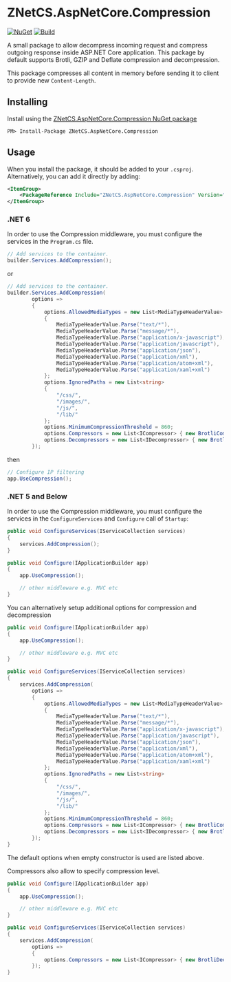 # ZNetCS.AspNetCore.Compression

[![NuGet](https://img.shields.io/nuget/v/ZNetCS.AspNetCore.Compression.svg)](https://www.nuget.org/packages/ZNetCS.AspNetCore.Compression)
[![Build](https://github.com/msmolka/ZNetCS.AspNetCore.Compression/workflows/build/badge.svg)](https://github.com/msmolka/ZNetCS.AspNetCore.Compression/actions)

A small package to allow decompress incoming request and compress outgoing response inside ASP.NET Core application.
This package by default supports Brotli, GZIP and Deflate compression and decompression.

This package compresses all content in memory before sending it to client to provide new `Content-Length`.

## Installing 

Install using the [ZNetCS.AspNetCore.Compression NuGet package](https://www.nuget.org/packages/ZNetCS.AspNetCore.Compression)

```
PM> Install-Package ZNetCS.AspNetCore.Compression
```

## Usage

When you install the package, it should be added to your `.csproj`. Alternatively, you can add it directly by adding:

```xml
<ItemGroup>
    <PackageReference Include="ZNetCS.AspNetCore.Compression" Version="6.0.0" />
</ItemGroup>
```

### .NET 6
In order to use the Compression middleware, you must configure the services  in the `Program.cs` file.

```c#
// Add services to the container.
builder.Services.AddCompression();
```
or
```c#
// Add services to the container.
builder.Services.AddCompression(
        options =>
        {
            options.AllowedMediaTypes = new List<MediaTypeHeaderValue>
            {
                MediaTypeHeaderValue.Parse("text/*"),
                MediaTypeHeaderValue.Parse("message/*"),
                MediaTypeHeaderValue.Parse("application/x-javascript"),
                MediaTypeHeaderValue.Parse("application/javascript"),
                MediaTypeHeaderValue.Parse("application/json"),
                MediaTypeHeaderValue.Parse("application/xml"),
                MediaTypeHeaderValue.Parse("application/atom+xml"),
                MediaTypeHeaderValue.Parse("application/xaml+xml")
            };
            options.IgnoredPaths = new List<string>
            {
                "/css/",
                "/images/",
                "/js/",
                "/lib/"
            };
            options.MinimumCompressionThreshold = 860;
            options.Compressors = new List<ICompressor> { new BrotliCompressor(), new GZipCompressor(), new DeflateCompressor() };
            options.Decompressors = new List<IDecompressor> { new BrotliDecompressor(), new GZipDecompressor(), new DeflateDecompressor() };
        });
```

then
```c#
// Configure IP filtering
app.UseCompression();
```


### .NET 5 and Below 

In order to use the Compression middleware, you must configure the services in the `ConfigureServices` and `Configure` call of `Startup`:

```c#
public void ConfigureServices(IServiceCollection services)
{
    services.AddCompression();
}

public void Configure(IApplicationBuilder app)
{
    app.UseCompression();

    // other middleware e.g. MVC etc
}
```

You can alternatively setup additional options for compression and decompression

```c#
public void Configure(IApplicationBuilder app)
{
    app.UseCompression();

    // other middleware e.g. MVC etc  
}

public void ConfigureServices(IServiceCollection services)
{
    services.AddCompression(
        options =>
        {
            options.AllowedMediaTypes = new List<MediaTypeHeaderValue>
            {
                MediaTypeHeaderValue.Parse("text/*"),
                MediaTypeHeaderValue.Parse("message/*"),
                MediaTypeHeaderValue.Parse("application/x-javascript"),
                MediaTypeHeaderValue.Parse("application/javascript"),
                MediaTypeHeaderValue.Parse("application/json"),
                MediaTypeHeaderValue.Parse("application/xml"),
                MediaTypeHeaderValue.Parse("application/atom+xml"),
                MediaTypeHeaderValue.Parse("application/xaml+xml")
            };
            options.IgnoredPaths = new List<string>
            {
                "/css/",
                "/images/",
                "/js/",
                "/lib/"
            };
            options.MinimumCompressionThreshold = 860;
            options.Compressors = new List<ICompressor> { new BrotliCompressor(), new GZipCompressor(), new DeflateCompressor() };
            options.Decompressors = new List<IDecompressor> { new BrotliDecompressor(), new GZipDecompressor(), new DeflateDecompressor() };
        });
}
```

The default options when empty constructor is used are listed above.

Compressors also allow to specify compression level.

```c#
public void Configure(IApplicationBuilder app)
{
    app.UseCompression();

    // other middleware e.g. MVC etc  
}

public void ConfigureServices(IServiceCollection services)
{
    services.AddCompression(
        options =>
        {
            options.Compressors = new List<ICompressor> { new BrotliDecompressor(CompressionLevel.Fastest), new GZipCompressor(CompressionLevel.Fastest), new DeflateCompressor(CompressionLevel.Fastest) };
        });
}
```


